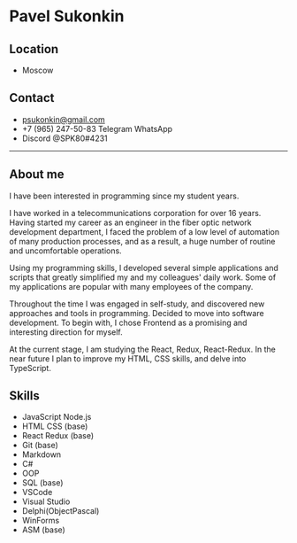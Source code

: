 # Pavel Sukonkin

## Location

* Moscow

## Contact

* psukonkin@gmail.com
* +7 (965) 247-50-83 Telegram WhatsApp
* Discord @SPK80#4231

*********

## About me

I have been interested in programming since my student years.

I have worked in a telecommunications corporation for over 16 years.
Having started my career as an engineer in the fiber optic network development department, I faced the problem of a low level of automation of many production processes, and as a result, a huge number of routine and uncomfortable operations.

Using my programming skills, I developed several simple applications and scripts that greatly simplified my and my colleagues' daily work. Some of my applications are popular with many employees of the company.

Throughout the time I was engaged in self-study, and discovered new approaches and tools in programming.
Decided to move into software development.
To begin with, I chose Frontend as a promising and interesting direction for myself.

At the current stage, I am studying the React, Redux, React-Redux.
In the near future I plan to improve my HTML, CSS skills, and delve into TypeScript.

## Skills

* JavaScript Node.js
* HTML CSS (base)
* React Redux (base)
* Git (base)
* Markdown
* C#
* OOP
* SQL (base)
* VSCode
* Visual Studio
* Delphi(ObjectPascal)
* WinForms
* ASM (base)
